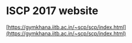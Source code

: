 # ISCP 2017 website 


[https://gymkhana.iitb.ac.in/~scp/scp/index.html](https://gymkhana.iitb.ac.in/~scp/scp/index.html)
